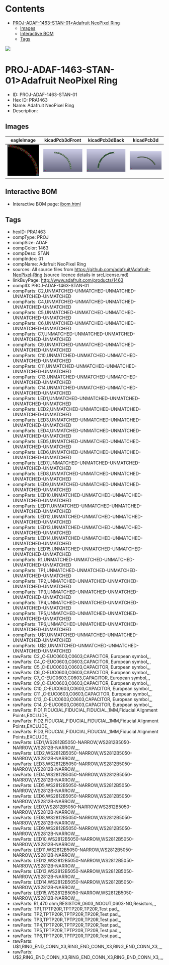 



Contents
========

* [PROJ-ADAF-1463-STAN-01>Adafruit NeoPixel Ring](#proj-adaf-1463-stan-01adafruit-neopixel-ring)
	* [Images](#images)
	* [Interactive BOM](#interactive-bom)
	* [Tags](#tags)
  
![][im]
# PROJ-ADAF-1463-STAN-01>Adafruit NeoPixel Ring

- ID: PROJ-ADAF-1463-STAN-01
- Hex ID: PRA1463
- Name: Adafruit NeoPixel Ring
- Description: 

## Images
  
  

|eagleImage|kicadPcb3dFront|kicadPcb3dBack|kicadPcb3d|
| :---: | :---: | :---: | :---: |
|[![eagleImage](eagleImage_140.png)](eagleImage_.png)|[![kicadPcb3dFront](kicadPcb3dFront_140.png)](kicadPcb3dFront_.png)|[![kicadPcb3dBack](kicadPcb3dBack_140.png)](kicadPcb3dBack_.png)|[![kicadPcb3d](kicadPcb3d_140.png)](kicadPcb3d_.png)|

## Interactive BOM

- Interactive BOM page: [ibom.html](kicad/bom/ibom.html)

## Tags

- hexID: PRA1463
- oompType: PROJ
- oompSize: ADAF
- oompColor: 1463
- oompDesc: STAN
- oompIndex: 01
- oompName: Adafruit NeoPixel Ring
- sources: All source files from https://github.com/adafruit/Adafruit-NeoPixel-Ring (source licence details in srcLicense.md)
- linkBuyPage: http://www.adafruit.com/products/1463
- oompID: PROJ-ADAF-1463-STAN-01
- oompParts: C2,UNMATCHED-UNMATCHED-UNMATCHED-UNMATCHED-UNMATCHED
- oompParts: C4,UNMATCHED-UNMATCHED-UNMATCHED-UNMATCHED-UNMATCHED
- oompParts: C5,UNMATCHED-UNMATCHED-UNMATCHED-UNMATCHED-UNMATCHED
- oompParts: C6,UNMATCHED-UNMATCHED-UNMATCHED-UNMATCHED-UNMATCHED
- oompParts: C7,UNMATCHED-UNMATCHED-UNMATCHED-UNMATCHED-UNMATCHED
- oompParts: C9,UNMATCHED-UNMATCHED-UNMATCHED-UNMATCHED-UNMATCHED
- oompParts: C10,UNMATCHED-UNMATCHED-UNMATCHED-UNMATCHED-UNMATCHED
- oompParts: C11,UNMATCHED-UNMATCHED-UNMATCHED-UNMATCHED-UNMATCHED
- oompParts: C13,UNMATCHED-UNMATCHED-UNMATCHED-UNMATCHED-UNMATCHED
- oompParts: C14,UNMATCHED-UNMATCHED-UNMATCHED-UNMATCHED-UNMATCHED
- oompParts: LED1,UNMATCHED-UNMATCHED-UNMATCHED-UNMATCHED-UNMATCHED
- oompParts: LED2,UNMATCHED-UNMATCHED-UNMATCHED-UNMATCHED-UNMATCHED
- oompParts: LED3,UNMATCHED-UNMATCHED-UNMATCHED-UNMATCHED-UNMATCHED
- oompParts: LED4,UNMATCHED-UNMATCHED-UNMATCHED-UNMATCHED-UNMATCHED
- oompParts: LED5,UNMATCHED-UNMATCHED-UNMATCHED-UNMATCHED-UNMATCHED
- oompParts: LED6,UNMATCHED-UNMATCHED-UNMATCHED-UNMATCHED-UNMATCHED
- oompParts: LED7,UNMATCHED-UNMATCHED-UNMATCHED-UNMATCHED-UNMATCHED
- oompParts: LED8,UNMATCHED-UNMATCHED-UNMATCHED-UNMATCHED-UNMATCHED
- oompParts: LED9,UNMATCHED-UNMATCHED-UNMATCHED-UNMATCHED-UNMATCHED
- oompParts: LED10,UNMATCHED-UNMATCHED-UNMATCHED-UNMATCHED-UNMATCHED
- oompParts: LED11,UNMATCHED-UNMATCHED-UNMATCHED-UNMATCHED-UNMATCHED
- oompParts: LED12,UNMATCHED-UNMATCHED-UNMATCHED-UNMATCHED-UNMATCHED
- oompParts: LED13,UNMATCHED-UNMATCHED-UNMATCHED-UNMATCHED-UNMATCHED
- oompParts: LED14,UNMATCHED-UNMATCHED-UNMATCHED-UNMATCHED-UNMATCHED
- oompParts: LED15,UNMATCHED-UNMATCHED-UNMATCHED-UNMATCHED-UNMATCHED
- oompParts: R1,UNMATCHED-UNMATCHED-UNMATCHED-UNMATCHED-UNMATCHED
- oompParts: TP1,UNMATCHED-UNMATCHED-UNMATCHED-UNMATCHED-UNMATCHED
- oompParts: TP2,UNMATCHED-UNMATCHED-UNMATCHED-UNMATCHED-UNMATCHED
- oompParts: TP3,UNMATCHED-UNMATCHED-UNMATCHED-UNMATCHED-UNMATCHED
- oompParts: TP4,UNMATCHED-UNMATCHED-UNMATCHED-UNMATCHED-UNMATCHED
- oompParts: TP5,UNMATCHED-UNMATCHED-UNMATCHED-UNMATCHED-UNMATCHED
- oompParts: TP6,UNMATCHED-UNMATCHED-UNMATCHED-UNMATCHED-UNMATCHED
- oompParts: U$1,UNMATCHED-UNMATCHED-UNMATCHED-UNMATCHED-UNMATCHED
- oompParts: U$2,UNMATCHED-UNMATCHED-UNMATCHED-UNMATCHED-UNMATCHED
- rawParts: C2,,C-EUC0603,C0603,CAPACITOR, European symbol,,,
- rawParts: C4,,C-EUC0603,C0603,CAPACITOR, European symbol,,,
- rawParts: C5,,C-EUC0603,C0603,CAPACITOR, European symbol,,,
- rawParts: C6,,C-EUC0603,C0603,CAPACITOR, European symbol,,,
- rawParts: C7,,C-EUC0603,C0603,CAPACITOR, European symbol,,,
- rawParts: C9,,C-EUC0603,C0603,CAPACITOR, European symbol,,,
- rawParts: C10,,C-EUC0603,C0603,CAPACITOR, European symbol,,,
- rawParts: C11,,C-EUC0603,C0603,CAPACITOR, European symbol,,,
- rawParts: C13,,C-EUC0603,C0603,CAPACITOR, European symbol,,,
- rawParts: C14,,C-EUC0603,C0603,CAPACITOR, European symbol,,,
- rawParts: FID1,FIDUCIAL,FIDUCIAL,FIDUCIAL_1MM,Fiducial Alignment Points,EXCLUDE,,
- rawParts: FID2,FIDUCIAL,FIDUCIAL,FIDUCIAL_1MM,Fiducial Alignment Points,EXCLUDE,,
- rawParts: FID3,FIDUCIAL,FIDUCIAL,FIDUCIAL_1MM,Fiducial Alignment Points,EXCLUDE,,
- rawParts: LED1,WS2812B5050-NARROW,WS2812B5050-NARROW,WS2812B-NARROW,,,,
- rawParts: LED2,WS2812B5050-NARROW,WS2812B5050-NARROW,WS2812B-NARROW,,,,
- rawParts: LED3,WS2812B5050-NARROW,WS2812B5050-NARROW,WS2812B-NARROW,,,,
- rawParts: LED4,WS2812B5050-NARROW,WS2812B5050-NARROW,WS2812B-NARROW,,,,
- rawParts: LED5,WS2812B5050-NARROW,WS2812B5050-NARROW,WS2812B-NARROW,,,,
- rawParts: LED6,WS2812B5050-NARROW,WS2812B5050-NARROW,WS2812B-NARROW,,,,
- rawParts: LED7,WS2812B5050-NARROW,WS2812B5050-NARROW,WS2812B-NARROW,,,,
- rawParts: LED8,WS2812B5050-NARROW,WS2812B5050-NARROW,WS2812B-NARROW,,,,
- rawParts: LED9,WS2812B5050-NARROW,WS2812B5050-NARROW,WS2812B-NARROW,,,,
- rawParts: LED10,WS2812B5050-NARROW,WS2812B5050-NARROW,WS2812B-NARROW,,,,
- rawParts: LED11,WS2812B5050-NARROW,WS2812B5050-NARROW,WS2812B-NARROW,,,,
- rawParts: LED12,WS2812B5050-NARROW,WS2812B5050-NARROW,WS2812B-NARROW,,,,
- rawParts: LED13,WS2812B5050-NARROW,WS2812B5050-NARROW,WS2812B-NARROW,,,,
- rawParts: LED14,WS2812B5050-NARROW,WS2812B5050-NARROW,WS2812B-NARROW,,,,
- rawParts: LED15,WS2812B5050-NARROW,WS2812B5050-NARROW,WS2812B-NARROW,,,,
- rawParts: R1,470 ohm,RESISTOR_0603_NOOUT,0603-NO,Resistors,,,
- rawParts: TP1,TPTP20R,TPTP20R,TP20R,Test pad,,,
- rawParts: TP2,TPTP20R,TPTP20R,TP20R,Test pad,,,
- rawParts: TP3,TPTP20R,TPTP20R,TP20R,Test pad,,,
- rawParts: TP4,TPTP20R,TPTP20R,TP20R,Test pad,,,
- rawParts: TP5,TPTP20R,TPTP20R,TP20R,Test pad,,,
- rawParts: TP6,TPTP20R,TPTP20R,TP20R,Test pad,,,
- rawParts: U$1,RING_END_CONN_X3,RING_END_CONN_X3,RING_END_CONN_X3,,,,
- rawParts: U$2,RING_END_CONN_X3,RING_END_CONN_X3,RING_END_CONN_X3,,,,



[im]: kicadPcb3d_450.png
